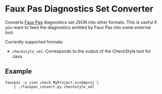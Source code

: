 
Faux Pas Diagnostics Set Converter
==================================

Converts [Faux Pas] diagnostics set JSON into other formats. This is useful if you want to feed the diagnostics emitted by Faux Pas into some external tool.

Currently supported formats:

- `checkstyle_xml`: Corresponds to the output of the CheckStyle tool for Java

[Faux Pas]: http://fauxpasapp.com


Example
-------

    fauxpas -o json check MyProject.xcodeproj \
        | ./fauxpas_convert.py checkstyle_xml

